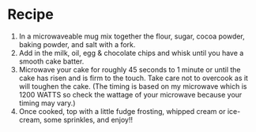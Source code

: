 # Recipe

1. In a microwaveable mug mix together the flour, sugar, cocoa powder, baking powder, and salt with a fork.
2. Add in the milk, oil, egg & chocolate chips and whisk until you have a smooth cake batter.
3. Microwave your cake for roughly 45 seconds to 1 minute or until the cake has risen and is firm to the touch. Take care not to overcook as it will toughen the cake. (The timing is based on my microwave which is 1200 WATTS so check the wattage of your microwave because your timing may vary.)
4. Once cooked, top with a little fudge frosting, whipped cream or ice-cream, some sprinkles, and enjoy!!
